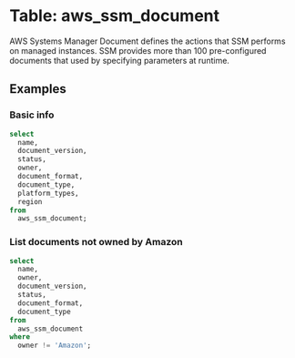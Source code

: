 # Table: aws_ssm_document

AWS Systems Manager Document defines the actions that SSM performs on managed instances. SSM provides more than 100 pre-configured documents that used by specifying parameters at runtime.

## Examples

### Basic info

```sql
select
  name,
  document_version,
  status,
  owner,
  document_format,
  document_type,
  platform_types,
  region
from
  aws_ssm_document;
```


### List documents not owned by Amazon

```sql
select
  name,
  owner,
  document_version,
  status,
  document_format,
  document_type
from
  aws_ssm_document
where
  owner != 'Amazon';
```
